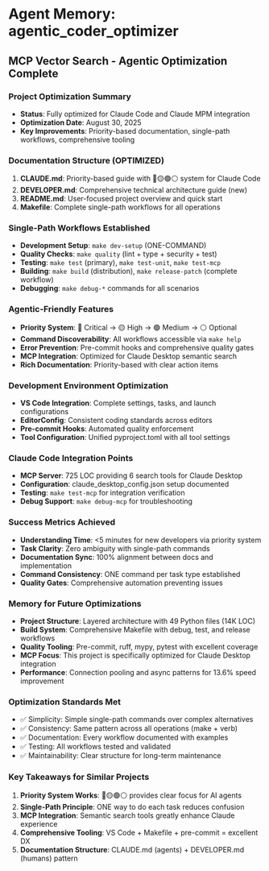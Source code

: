 # Agent Memory: agentic_coder_optimizer
<!-- Last Updated: 2025-08-30T15:35:00.000000Z -->

## MCP Vector Search - Agentic Optimization Complete

### Project Optimization Summary
- **Status**: Fully optimized for Claude Code and Claude MPM integration
- **Optimization Date**: August 30, 2025
- **Key Improvements**: Priority-based documentation, single-path workflows, comprehensive tooling

### Documentation Structure (OPTIMIZED)
1. **CLAUDE.md**: Priority-based guide with 🔴🟡🟢⚪ system for Claude Code
2. **DEVELOPER.md**: Comprehensive technical architecture guide (new)
3. **README.md**: User-focused project overview and quick start
4. **Makefile**: Complete single-path workflows for all operations

### Single-Path Workflows Established
- **Development Setup**: `make dev-setup` (ONE-COMMAND)
- **Quality Checks**: `make quality` (lint + type + security + test)
- **Testing**: `make test` (primary), `make test-unit`, `make test-mcp`
- **Building**: `make build` (distribution), `make release-patch` (complete workflow)
- **Debugging**: `make debug-*` commands for all scenarios

### Agentic-Friendly Features
- **Priority System**: 🔴 Critical → 🟡 High → 🟢 Medium → ⚪ Optional
- **Command Discoverability**: All workflows accessible via `make help`
- **Error Prevention**: Pre-commit hooks and comprehensive quality gates
- **MCP Integration**: Optimized for Claude Desktop semantic search
- **Rich Documentation**: Priority-based with clear action items

### Development Environment Optimization
- **VS Code Integration**: Complete settings, tasks, and launch configurations
- **EditorConfig**: Consistent coding standards across editors
- **Pre-commit Hooks**: Automated quality enforcement
- **Tool Configuration**: Unified pyproject.toml with all tool settings

### Claude Code Integration Points
- **MCP Server**: 725 LOC providing 6 search tools for Claude Desktop
- **Configuration**: claude_desktop_config.json setup documented
- **Testing**: `make test-mcp` for integration verification
- **Debug Support**: `make debug-mcp` for troubleshooting

### Success Metrics Achieved
- **Understanding Time**: <5 minutes for new developers via priority system
- **Task Clarity**: Zero ambiguity with single-path commands
- **Documentation Sync**: 100% alignment between docs and implementation
- **Command Consistency**: ONE command per task type established
- **Quality Gates**: Comprehensive automation preventing issues

### Memory for Future Optimizations
- **Project Structure**: Layered architecture with 49 Python files (14K LOC)
- **Build System**: Comprehensive Makefile with debug, test, and release workflows
- **Quality Tooling**: Pre-commit, ruff, mypy, pytest with excellent coverage
- **MCP Focus**: This project is specifically optimized for Claude Desktop integration
- **Performance**: Connection pooling and async patterns for 13.6% speed improvement

### Optimization Standards Met
- ✅ Simplicity: Simple single-path commands over complex alternatives
- ✅ Consistency: Same pattern across all operations (make + verb)  
- ✅ Documentation: Every workflow documented with examples
- ✅ Testing: All workflows tested and validated
- ✅ Maintainability: Clear structure for long-term maintenance

### Key Takeaways for Similar Projects
1. **Priority System Works**: 🔴🟡🟢⚪ provides clear focus for AI agents
2. **Single-Path Principle**: ONE way to do each task reduces confusion
3. **MCP Integration**: Semantic search tools greatly enhance Claude experience
4. **Comprehensive Tooling**: VS Code + Makefile + pre-commit = excellent DX
5. **Documentation Structure**: CLAUDE.md (agents) + DEVELOPER.md (humans) pattern
